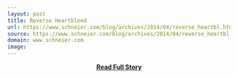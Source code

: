 ```yaml
---
layout: post
title: Reverse Heartbleed
url: https://www.schneier.com/blog/archives/2014/04/reverse_heartbl.html
source: https://www.schneier.com/blog/archives/2014/04/reverse_heartbl.html
domain: www.schneier.com
image: 
---
```


<p></p>
<center><p><a href="https://www.schneier.com/blog/archives/2014/04/reverse_heartbl.html" style='padding:25px; font-sze:18px; font-weight: bold;'>Read Full Story</a></p></center>
